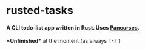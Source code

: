 # rusted-tasks 
<h4>A CLI todo-list app written in Rust. Uses <a href="https://crates.io/crates/pancurses">Pancurses</a>.</h4>
<p><B>*Unfinished*</B> at the moment (as always T-T )</p>
